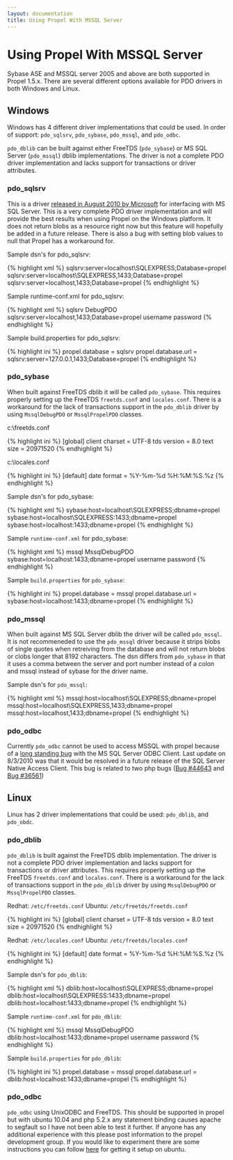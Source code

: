 ```yaml
---
layout: documentation
title: Using Propel With MSSQL Server
---
```


# Using Propel With MSSQL Server #

Sybase ASE and MSSQL server 2005 and above are both supported in Propel 1.5.x. There are several different options available for PDO drivers in both Windows and Linux.

## Windows ##

Windows has 4 different driver implementations that could be used. In order of support: `pdo_sqlsrv`, `pdo_sybase`, `pdo_mssql`, and `pdo_odbc`.

`pdo_dblib` can be built against either FreeTDS (`pdo_sybase`) or MS SQL Server (`pdo_mssql`) dblib implementations. The driver is not a complete PDO driver implementation and lacks support for transactions or driver attributes.

### pdo_sqlsrv ###

This is a driver [released in August 2010 by Microsoft](http://blogs.msdn.com/b/sqlphp/archive/2010/08/04/microsoft-drivers-for-php-for-sql-server-2-0-released.aspx) for interfacing with MS SQL Server. This is a very complete PDO driver implementation and will provide the best results when using Propel on the Windows platform. It does not return blobs as a resource right now but this feature will hopefully be added in a future release. There is also a bug with setting blob values to null that Propel has a workaround for.

Sample dsn's for pdo_sqlsrv:

{% highlight xml %}
<dsn>sqlsrv:server=localhost\SQLEXPRESS;Database=propel</dsn>
<dsn>sqlsrv:server=localhost\SQLEXPRESS,1433;Database=propel</dsn>
<dsn>sqlsrv:server=localhost,1433;Database=propel</dsn>
{% endhighlight %}

Sample runtime-conf.xml for pdo_sqlsrv:

{% highlight xml %}
<datasource id="bookstore">
  <adapter>sqlsrv</adapter>
  <connection>
    <classname>DebugPDO</classname>
    <dsn>sqlsrv:server=localhost,1433;Database=propel</dsn>
    <user>username</user>
    <password>password</password>
  </connection>
</datasource>
{% endhighlight %}

Sample build.properties for pdo_sqlsrv:

{% highlight ini %}
propel.database = sqlsrv
propel.database.url = sqlsrv:server=127.0.0.1,1433;Database=propel
{% endhighlight %}

### pdo_sybase ###

When built against FreeTDS dblib it will be called `pdo_sybase`. This requires properly setting up the FreeTDS `freetds.conf` and `locales.conf`. There is a workaround for the lack of transactions support in the `pdo_dblib` driver by using `MssqlDebugPDO` or `MssqlPropelPDO` classes.

c:\freetds.conf

{% highlight ini %}
[global]
  client charset = UTF-8
  tds version = 8.0
  text size = 20971520
{% endhighlight %}

c:\locales.conf

{% highlight ini %}
[default]
  date format = %Y-%m-%d %H:%M:%S.%z
{% endhighlight %}

Sample dsn's for pdo_sybase:

{% highlight xml %}
<dsn>sybase:host=localhost\SQLEXPRESS;dbname=propel</dsn>
<dsn>sybase:host=localhost\SQLEXPRESS:1433;dbname=propel</dsn>
<dsn>sybase:host=localhost:1433;dbname=propel</dsn>
{% endhighlight %}

Sample `runtime-conf.xml` for pdo_sybase:

{% highlight xml %}
<datasource id="bookstore">
  <adapter>mssql</adapter>
  <connection>
    <classname>MssqlDebugPDO</classname>
    <dsn>sybase:host=localhost:1433;dbname=propel</dsn>
    <user>username</user>
    <password>password</password>
  </connection>
</datasource>
{% endhighlight %}

Sample `build.properties` for `pdo_sybase`:

{% highlight ini %}
propel.database = mssql
propel.database.url = sybase:host=localhost:1433;dbname=propel
{% endhighlight %}

### pdo_mssql ###

When built against MS SQL Server dblib the driver will be called `pdo_mssql`. It is not recommeneded to use the `pdo_mssql` driver because it strips blobs of single quotes when retreiving from the database and will not return blobs or clobs longer that 8192 characters. The dsn differs from `pdo_sybase` in that it uses a comma between the server and port number instead of a colon and mssql instead of sybase for the driver name.

Sample dsn's for `pdo_mssql`:

{% highlight xml %}
<dsn>mssql:host=localhost\SQLEXPRESS;dbname=propel</dsn>
<dsn>mssql:host=localhost\SQLEXPRESS,1433;dbname=propel</dsn>
<dsn>mssql:host=localhost,1433;dbname=propel</dsn>
{% endhighlight %}

### pdo_odbc ###

Currently `pdo_odbc` cannot be used to access MSSQL with propel because of a [long standing bug](http://connect.microsoft.com/SQLServer/feedback/details/521409/odbc-client-mssql-does-not-work-with-bound-parameters-in-subquery) with the MS SQL Server ODBC Client. Last update on 8/3/2010 was that it would be resolved in a future release of the SQL Server Native Access Client. This bug is related to two php bugs ([Bug #44643](http://bugs.php.net/bug.php?id=44643) and [Bug #36561](http://bugs.php.net/bug.php?id=36561))

## Linux ##

Linux has 2 driver implementations that could be used: `pdo_dblib`, and `pdo_obdc`.

### pdo_dblib ###

`pdo_dblib` is built against the FreeTDS dblib implementation. The driver is not a complete PDO driver implementation and lacks support for transactions or driver attributes. This requires properly setting up the FreeTDS `freetds.conf` and `locales.conf`. There is a workaround for the lack of transactions support in the `pdo_dblib` driver by using `MssqlDebugPDO` or `MssqlPropelPDO` classes.

Redhat: `/etc/freetds.conf`
Ubuntu: `/etc/freetds/freetds.conf`

{% highlight ini %}
[global]
  client charset = UTF-8
  tds version = 8.0
  text size = 20971520
{% endhighlight %}

Redhat: `/etc/locales.conf`
Ubuntu: `/etc/freetds/locales.conf`

{% highlight ini %}
[default]
  date format = %Y-%m-%d %H:%M:%S.%z
{% endhighlight %}

Sample dsn's for `pdo_dblib`:

{% highlight xml %}
<dsn>dblib:host=localhost\SQLEXPRESS;dbname=propel</dsn>
<dsn>dblib:host=localhost\SQLEXPRESS:1433;dbname=propel</dsn>
<dsn>dblib:host=localhost:1433;dbname=propel</dsn>
{% endhighlight %}

Sample `runtime-conf.xml` for `pdo_dblib`:

{% highlight xml %}
<datasource id="bookstore">
  <adapter>mssql</adapter>
  <connection>
    <classname>MssqlDebugPDO</classname>
    <dsn>dblib:host=localhost:1433;dbname=propel</dsn>
    <user>username</user>
    <password>password</password>
  </connection>
</datasource>
{% endhighlight %}

Sample `build.properties` for `pdo_dblib`:

{% highlight ini %}
propel.database = mssql
propel.database.url = dblib:host=localhost:1433;dbname=propel
{% endhighlight %}

### pdo_odbc ###

`pdo_odbc` using UnixODBC and FreeTDS. This should be supported in propel but with ubuntu 10.04 and php 5.2.x any statement binding causes apache to segfault so I have not been able to test it further. If anyone has any additional experience with this please post information to the propel development group. If you would like to experiment there are some instructions you can follow [here](http://kitserve.org.uk/content/accessing-microsoft-sql-server-php-ubuntu-using-pdo-odbc-and-freetds) for getting it setup on ubuntu.
